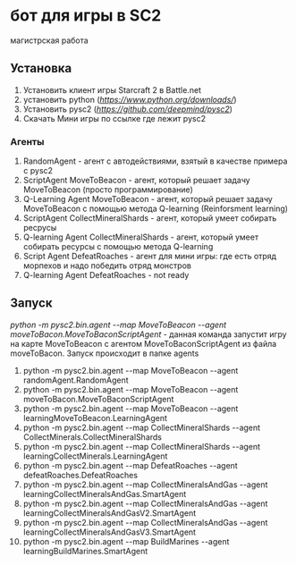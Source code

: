# бот для игры в SC2
магистрская работа

## Установка
1. Установить клиент игры Starcraft 2 в Battle.net
2. установить python (*https://www.python.org/downloads/*)
3. Установить pysc2 (*https://github.com/deepmind/pysc2*)
4. Скачать Мини игры по ссылке где лежит pysc2

### Агенты
1. RandomAgent - агент с автодействиями, взятый в качестве примера с pysc2
2. ScriptAgent MoveToBeacon - агент, который решает задачу MoveToBeacon (просто программирование)
3. Q-Learning Agent MoveToBeacon - агент, который решает задачу MoveToBeacon с помощью метода Q-learning (Reinforsment learning)
4. ScriptAgent CollectMineralShards - агент, который умеет собирать ресрусы
5. Q-learning Agent CollectMineralShards - агент, который умеет собирать ресурсы с помощью метода Q-learning
6. Script Agent DefeatRoaches - агент для мини игры: где есть отряд морпехов и надо победить отряд монстров
7. Q-learning Agent DefeatRoaches - not ready

## Запуск
 *python -m pysc2.bin.agent --map MoveToBeacon --agent moveToBacon.MoveToBaconScriptAgent* - данная команда запустит игру на карте MoveToBeacon с агентом MoveToBaconScriptAgent из файла moveToBacon. Запуск происходит в папке agents
1. python -m pysc2.bin.agent --map MoveToBeacon --agent randomAgent.RandomAgent
2. python -m pysc2.bin.agent --map MoveToBeacon --agent moveToBacon.MoveToBaconScriptAgent
3. python -m pysc2.bin.agent --map MoveToBeacon --agent learningMoveToBeacon.LearningAgent
4. python -m pysc2.bin.agent --map CollectMineralShards --agent CollectMinerals.CollectMineralShards
5. python -m pysc2.bin.agent --map CollectMineralShards --agent learningCollectMinerals.LearningAgent
6. python -m pysc2.bin.agent --map DefeatRoaches --agent defeatRoaches.DefeatRoaches
7. python -m pysc2.bin.agent --map CollectMineralsAndGas --agent learningCollectMineralsAndGas.SmartAgent
8. python -m pysc2.bin.agent --map CollectMineralsAndGas --agent learningCollectMineralsAndGasV2.SmartAgent
9. python -m pysc2.bin.agent --map CollectMineralsAndGas --agent learningCollectMineralsAndGasV3.SmartAgent
10. python -m pysc2.bin.agent --map BuildMarines --agent learningBuildMarines.SmartAgent
